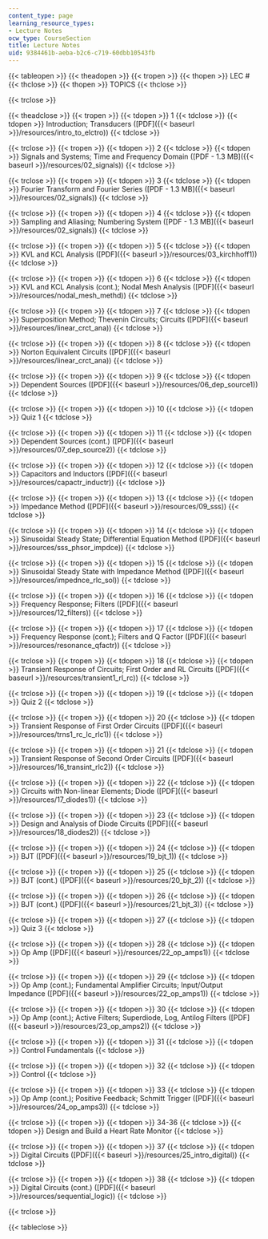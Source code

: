 ```yaml
---
content_type: page
learning_resource_types:
- Lecture Notes
ocw_type: CourseSection
title: Lecture Notes
uid: 9384461b-aeba-b2c6-c719-60dbb10543fb
---
```


{{< tableopen >}}
{{< theadopen >}}
{{< tropen >}}
{{< thopen >}}
LEC #
{{< thclose >}}
{{< thopen >}}
TOPICS
{{< thclose >}}

{{< trclose >}}

{{< theadclose >}}
{{< tropen >}}
{{< tdopen >}}
1
{{< tdclose >}}
{{< tdopen >}}
Introduction; Transducers ([PDF]({{< baseurl >}}/resources/intro_to_elctro))
{{< tdclose >}}

{{< trclose >}}
{{< tropen >}}
{{< tdopen >}}
2
{{< tdclose >}}
{{< tdopen >}}
Signals and Systems; Time and Frequency Domain ([PDF - 1.3 MB]({{< baseurl >}}/resources/02_signals))
{{< tdclose >}}

{{< trclose >}}
{{< tropen >}}
{{< tdopen >}}
3
{{< tdclose >}}
{{< tdopen >}}
Fourier Transform and Fourier Series ([PDF - 1.3 MB]({{< baseurl >}}/resources/02_signals))
{{< tdclose >}}

{{< trclose >}}
{{< tropen >}}
{{< tdopen >}}
4
{{< tdclose >}}
{{< tdopen >}}
Sampling and Aliasing; Numbering System ([PDF - 1.3 MB]({{< baseurl >}}/resources/02_signals))
{{< tdclose >}}

{{< trclose >}}
{{< tropen >}}
{{< tdopen >}}
5
{{< tdclose >}}
{{< tdopen >}}
KVL and KCL Analysis ([PDF]({{< baseurl >}}/resources/03_kirchhoff1))
{{< tdclose >}}

{{< trclose >}}
{{< tropen >}}
{{< tdopen >}}
6
{{< tdclose >}}
{{< tdopen >}}
KVL and KCL Analysis (cont.); Nodal Mesh Analysis ([PDF]({{< baseurl >}}/resources/nodal_mesh_methd))
{{< tdclose >}}

{{< trclose >}}
{{< tropen >}}
{{< tdopen >}}
7
{{< tdclose >}}
{{< tdopen >}}
Superposition Method; Thevenin Circuits; Circuits ([PDF]({{< baseurl >}}/resources/linear_crct_ana))
{{< tdclose >}}

{{< trclose >}}
{{< tropen >}}
{{< tdopen >}}
8
{{< tdclose >}}
{{< tdopen >}}
Norton Equivalent Circuits ([PDF]({{< baseurl >}}/resources/linear_crct_ana))
{{< tdclose >}}

{{< trclose >}}
{{< tropen >}}
{{< tdopen >}}
9
{{< tdclose >}}
{{< tdopen >}}
Dependent Sources ([PDF]({{< baseurl >}}/resources/06_dep_source1))
{{< tdclose >}}

{{< trclose >}}
{{< tropen >}}
{{< tdopen >}}
10
{{< tdclose >}}
{{< tdopen >}}
Quiz 1
{{< tdclose >}}

{{< trclose >}}
{{< tropen >}}
{{< tdopen >}}
11
{{< tdclose >}}
{{< tdopen >}}
Dependent Sources (cont.) ([PDF]({{< baseurl >}}/resources/07_dep_source2))
{{< tdclose >}}

{{< trclose >}}
{{< tropen >}}
{{< tdopen >}}
12
{{< tdclose >}}
{{< tdopen >}}
Capacitors and Inductors ([PDF]({{< baseurl >}}/resources/capactr_inductr))
{{< tdclose >}}

{{< trclose >}}
{{< tropen >}}
{{< tdopen >}}
13
{{< tdclose >}}
{{< tdopen >}}
Impedance Method ([PDF]({{< baseurl >}}/resources/09_sss))
{{< tdclose >}}

{{< trclose >}}
{{< tropen >}}
{{< tdopen >}}
14
{{< tdclose >}}
{{< tdopen >}}
Sinusoidal Steady State; Differential Equation Method ([PDF]({{< baseurl >}}/resources/sss_phsor_impdce))
{{< tdclose >}}

{{< trclose >}}
{{< tropen >}}
{{< tdopen >}}
15
{{< tdclose >}}
{{< tdopen >}}
Sinusoidal Steady State with Impedance Method ([PDF]({{< baseurl >}}/resources/impednce_rlc_sol))
{{< tdclose >}}

{{< trclose >}}
{{< tropen >}}
{{< tdopen >}}
16
{{< tdclose >}}
{{< tdopen >}}
Frequency Response; Filters ([PDF]({{< baseurl >}}/resources/12_filters))
{{< tdclose >}}

{{< trclose >}}
{{< tropen >}}
{{< tdopen >}}
17
{{< tdclose >}}
{{< tdopen >}}
Frequency Response (cont.); Filters and Q Factor ([PDF]({{< baseurl >}}/resources/resonance_qfactr))
{{< tdclose >}}

{{< trclose >}}
{{< tropen >}}
{{< tdopen >}}
18
{{< tdclose >}}
{{< tdopen >}}
Transient Response of Circuits; First Order and RL Circuits ([PDF]({{< baseurl >}}/resources/transient1_rl_rc))
{{< tdclose >}}

{{< trclose >}}
{{< tropen >}}
{{< tdopen >}}
19
{{< tdclose >}}
{{< tdopen >}}
Quiz 2
{{< tdclose >}}

{{< trclose >}}
{{< tropen >}}
{{< tdopen >}}
20
{{< tdclose >}}
{{< tdopen >}}
Transient Response of First Order Circuits ([PDF]({{< baseurl >}}/resources/trns1_rc_lc_rlc1))
{{< tdclose >}}

{{< trclose >}}
{{< tropen >}}
{{< tdopen >}}
21
{{< tdclose >}}
{{< tdopen >}}
Transient Response of Second Order Circuits ([PDF]({{< baseurl >}}/resources/16_transint_rlc2))
{{< tdclose >}}

{{< trclose >}}
{{< tropen >}}
{{< tdopen >}}
22
{{< tdclose >}}
{{< tdopen >}}
Circuits with Non-linear Elements; Diode ([PDF]({{< baseurl >}}/resources/17_diodes1))
{{< tdclose >}}

{{< trclose >}}
{{< tropen >}}
{{< tdopen >}}
23
{{< tdclose >}}
{{< tdopen >}}
Design and Analysis of Diode Circuits ([PDF]({{< baseurl >}}/resources/18_diodes2))
{{< tdclose >}}

{{< trclose >}}
{{< tropen >}}
{{< tdopen >}}
24
{{< tdclose >}}
{{< tdopen >}}
BJT ([PDF]({{< baseurl >}}/resources/19_bjt_1))
{{< tdclose >}}

{{< trclose >}}
{{< tropen >}}
{{< tdopen >}}
25
{{< tdclose >}}
{{< tdopen >}}
BJT (cont.) ([PDF]({{< baseurl >}}/resources/20_bjt_2))
{{< tdclose >}}

{{< trclose >}}
{{< tropen >}}
{{< tdopen >}}
26
{{< tdclose >}}
{{< tdopen >}}
BJT (cont.) ([PDF]({{< baseurl >}}/resources/21_bjt_3))
{{< tdclose >}}

{{< trclose >}}
{{< tropen >}}
{{< tdopen >}}
27
{{< tdclose >}}
{{< tdopen >}}
Quiz 3
{{< tdclose >}}

{{< trclose >}}
{{< tropen >}}
{{< tdopen >}}
28
{{< tdclose >}}
{{< tdopen >}}
Op Amp ([PDF]({{< baseurl >}}/resources/22_op_amps1))
{{< tdclose >}}

{{< trclose >}}
{{< tropen >}}
{{< tdopen >}}
29
{{< tdclose >}}
{{< tdopen >}}
Op Amp (cont.); Fundamental Amplifier Circuits; Input/Output Impedance ([PDF]({{< baseurl >}}/resources/22_op_amps1))
{{< tdclose >}}

{{< trclose >}}
{{< tropen >}}
{{< tdopen >}}
30
{{< tdclose >}}
{{< tdopen >}}
Op Amp (cont.); Active Filters; Superdiode, Log, Antilog Filters ([PDF]({{< baseurl >}}/resources/23_op_amps2))
{{< tdclose >}}

{{< trclose >}}
{{< tropen >}}
{{< tdopen >}}
31
{{< tdclose >}}
{{< tdopen >}}
Control Fundamentals
{{< tdclose >}}

{{< trclose >}}
{{< tropen >}}
{{< tdopen >}}
32
{{< tdclose >}}
{{< tdopen >}}
Control
{{< tdclose >}}

{{< trclose >}}
{{< tropen >}}
{{< tdopen >}}
33
{{< tdclose >}}
{{< tdopen >}}
Op Amp (cont.); Positive Feedback; Schmitt Trigger ([PDF]({{< baseurl >}}/resources/24_op_amps3))
{{< tdclose >}}

{{< trclose >}}
{{< tropen >}}
{{< tdopen >}}
34-36
{{< tdclose >}}
{{< tdopen >}}
Design and Build a Heart Rate Monitor
{{< tdclose >}}

{{< trclose >}}
{{< tropen >}}
{{< tdopen >}}
37
{{< tdclose >}}
{{< tdopen >}}
Digital Circuits ([PDF]({{< baseurl >}}/resources/25_intro_digital))
{{< tdclose >}}

{{< trclose >}}
{{< tropen >}}
{{< tdopen >}}
38
{{< tdclose >}}
{{< tdopen >}}
Digital Circuits (cont.) ([PDF]({{< baseurl >}}/resources/sequential_logic))
{{< tdclose >}}

{{< trclose >}}

{{< tableclose >}}